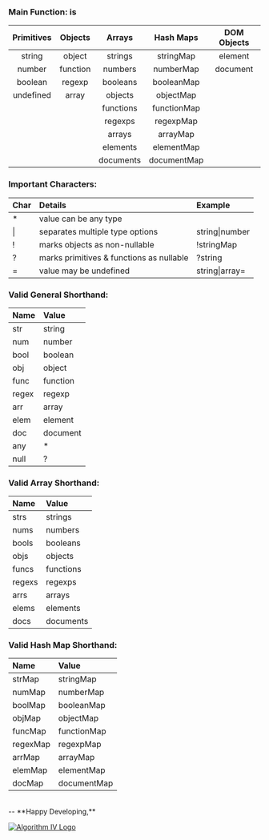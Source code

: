 ### Main Function: is


| Primitives | Objects  | Arrays    | Hash Maps   | DOM Objects |
| :--------: | :------: | :-------: | :---------: | :---------: |
| string     | object   | strings   | stringMap   | element     |
| number     | function | numbers   | numberMap   | document    |
| boolean    | regexp   | booleans  | booleanMap  |             |
| undefined  | array    | objects   | objectMap   |             |
|            |          | functions | functionMap |             |
|            |          | regexps   | regexpMap   |             |
|            |          | arrays    | arrayMap    |             |
|            |          | elements  | elementMap  |             |
|            |          | documents | documentMap |             |


### Important Characters:
| Char | Details                                  | Example         |
| :--- | :--------------------------------------- | :-------------- |
| *    | value can be any type                    |                 |
| \|   | separates multiple type options          | string\|number  |
| !    | marks objects as non-nullable            | !stringMap      |
| ?    | marks primitives & functions as nullable | ?string         |
| =    | value may be undefined                   | string\|array=  |


### Valid General Shorthand:
| Name  | Value     |
| :---- | :-------- |
| str   | string    |
| num   | number    |
| bool  | boolean   |
| obj   | object    |
| func  | function  |
| regex | regexp    |
| arr   | array     |
| elem  | element   |
| doc   | document  |
| any   | *         |
| null  | ?         |

### Valid Array Shorthand:
| Name   | Value     |
| :----- | :-------- |
| strs   | strings   |
| nums   | numbers   |
| bools  | booleans  |
| objs   | objects   |
| funcs  | functions |
| regexs | regexps   |
| arrs   | arrays    |
| elems  | elements  |
| docs   | documents |

### Valid Hash Map Shorthand:
| Name     | Value       |
| :------- | :---------- |
| strMap   | stringMap   |
| numMap   | numberMap   |
| boolMap  | booleanMap  |
| objMap   | objectMap   |
| funcMap  | functionMap |
| regexMap | regexpMap   |
| arrMap   | arrayMap    |
| elemMap  | elementMap  |
| docMap   | documentMap |


<br />
--
**Happy Developing,**

<a href="http://www.algorithmiv.com/are"><img src="http://www.algorithmiv.com/images/aIV-logo.png" alt="Algorithm IV Logo" /></a>
